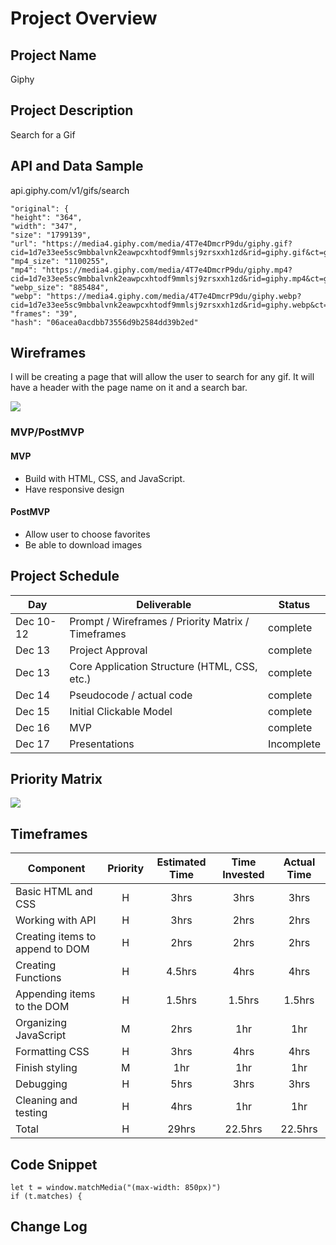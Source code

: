 # Project Overview

## Project Name

Giphy

## Project Description

Search for a Gif

## API and Data Sample

api.giphy.com/v1/gifs/search

```
"original": {
"height": "364",
"width": "347",
"size": "1799139",
"url": "https://media4.giphy.com/media/4T7e4DmcrP9du/giphy.gif?cid=1d7e33ee5sc9mbbalvnk2eawpcxhtodf9mmlsj9zrsxxh1zd&rid=giphy.gif&ct=g",
"mp4_size": "1100255",
"mp4": "https://media4.giphy.com/media/4T7e4DmcrP9du/giphy.mp4?cid=1d7e33ee5sc9mbbalvnk2eawpcxhtodf9mmlsj9zrsxxh1zd&rid=giphy.mp4&ct=g",
"webp_size": "885484",
"webp": "https://media4.giphy.com/media/4T7e4DmcrP9du/giphy.webp?cid=1d7e33ee5sc9mbbalvnk2eawpcxhtodf9mmlsj9zrsxxh1zd&rid=giphy.webp&ct=g",
"frames": "39",
"hash": "06acea0acdbb73556d9b2584dd39b2ed"
```


## Wireframes

I will be creating a page that will allow the user to search for any gif. It will have a header with the page name on it and a search bar.

<img src="https://i.postimg.cc/J46QMLmm/Project-1-Frame-2x.png"/>

### MVP/PostMVP

#### MVP

- Build with HTML, CSS, and JavaScript.
- Have responsive design

#### PostMVP  

- Allow user to choose favorites 
- Be able to download images

## Project Schedule

|  Day | Deliverable | Status
|---|---| ---|
|Dec 10-12| Prompt / Wireframes / Priority Matrix / Timeframes | complete
|Dec 13| Project Approval | complete
|Dec 13| Core Application Structure (HTML, CSS, etc.) | complete
|Dec 14| Pseudocode / actual code | complete
|Dec 15| Initial Clickable Model  | complete
|Dec 16| MVP | complete
|Dec 17| Presentations | Incomplete

## Priority Matrix

<img src ="https://i.postimg.cc/ZnqyMWWN/Priority-Matrix-2x.png"/>

## Timeframes

| Component | Priority | Estimated Time | Time Invested | Actual Time |
| --- | :---: |  :---: | :---: | :---: |
| Basic HTML and CSS | H | 3hrs| 3hrs|3hrs |
| Working with API | H | 3hrs| 2hrs| 2hrs|
| Creating items to append to DOM | H | 2hrs|2hrs |2hrs|
| Creating Functions | H | 4.5hrs|4hrs|4hrs|
| Appending items to the DOM | H | 1.5hrs|1.5hrs |1.5hrs|
| Organizing JavaScript | M | 2hrs|1hr |1hr|
| Formatting CSS | H | 3hrs| 4hrs|4hrs|
| Finish styling | M | 1hr|1hr |1hr|
| Debugging | H | 5hrs| 3hrs| 3hrs|
| Cleaning and testing | H | 4hrs|1hr |1hr|
| Total | H | 29hrs|22.5hrs | 22.5hrs|

## Code Snippet
```
let t = window.matchMedia("(max-width: 850px)")
if (t.matches) {
  ```
## Change Log 
